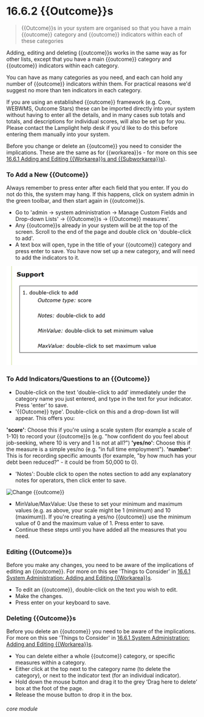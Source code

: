 # 16.6.2  <i class="fa fa-cogs"></i> {{Outcome}}s

> {{Outcome}}s in your system are organised so that you have a main {{outcome}} category and {{outcome}} indicators within each of these categories


Adding, editing and deleting {{outcome}}s works in the same way as for other lists, except that you have a main {{outcome}} category and {{outcome}} indicators within each category. 

You can have as many categories as you need, and each can hold any number of {{outcome}} indicators within them. For practical reasons we'd suggest no more than ten indicators in each category. 

If you are using an established {{outcome}} framework (e.g. Core, WEBWMS, Outcome Stars) these can be imported directly into your system without having to enter all the details, and in many cases sub totals and totals, and descriptions for individual scores, will also be set up for you.  Please contact the Lamplight help desk if you'd like to do this before entering them manually into your system.

Before you change or delete an {{outcome}} you need to consider the implications. These are the same as for {{workarea}}s - for more on this see [16.6.1 Adding and Editing {{Workarea}}s and {{Subworkarea}}s](/help/index/16.6.1)).

### To Add a New {{Outcome}}

Always remember to press enter after each field that you enter. If you do not do this, the system may hang. If this happens, click on system admin in the green toolbar, and then start again in {{outcome}}s.
- Go to 'admin -> system administration -> Manage Custom Fields and Drop-down Lists' -> {{Outcome}}s -> {{Outcome}} measures'.
- Any {{outcome}}s already in your system will be at the top of the screen. Scroll to the end of the page and double click on 'double-click to add'.
- A text box will open, type in the title of your {{outcome}} category and press enter to save. You have now set up a new category, and will need to add the indicators to it. 

![New {{Outcome}} Category](16.6.2a.png)

### To Add Indicators/Questions to an {{Outcome}}
- Double-click on the text 'double-click to add' immediately under the category name you just entered, and type in the text for your indicator. Press 'enter' to save. 
- '{{Outcome}} type'. Double-click on this and a drop-down list will appear. This offers you:

**'score'**: Choose this if you're using a scale system (for example a scale of 1-10) to record your {{outcome}}s (e.g. "how confident do you feel about job-seeking, where 10 is very and 1 is not at all?")
**'yes/no'**: Choose this if the measure is a simple yes/no (e.g. "in full time employment").
**'number'**: This is for recording specific amounts (for example, "by how much has your debt been reduced?" - it could be from 50,000 to 0). 

- 'Notes': Double click to open the notes section to add any explanatory notes for operators, then click enter to save. 


![Change {{outcome}}](186b.png)


- MinValue/MaxValue: Use these to set your minimum and maximum values (e.g. as above, your scale might be 1 (minimum) and 10 (maximum)). If you're creating a yes/no {{outcome}} use the minimum value of 0 and the maximum value of 1. Press enter to save.
- Continue these steps until you have added all the measures that you need.

### Editing {{Outcome}}s
Before you make any changes, you need to be aware of the implications of editing an {{outcome}}. For more on this see 'Things to Consider' in [16.6.1 System Administration: Adding and Editing {{Workarea}}s](/help/index/p/16.6.1).

- To edit an {{outcome}}, double-click on the text you wish to edit.
- Make the changes. 
- Press enter on your keyboard to save. 

### Deleting {{Outcome}}s
Before you delete an {{outcome}} you need to be aware of the implications. For more on this see 'Things to Consider' in [16.6.1 System Administration: Adding and Editing {{Workarea}}s](/help/index/p/16.6.1).

- You can delete either a whole {{outcome}} category, or specific measures within a category.  
- Either click at the top next to the category name (to delete the category), or next to the indicator text (for an individual indicator). 
- Hold down the mouse button and drag it to the grey ‘Drag here to delete’ box at the foot of the page.
- Release the mouse button to drop it in the box.


###### core module

